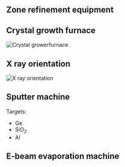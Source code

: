 ---
---

## Zone refinement equipment

## Crystal growth furnace
![Crystal growerfurnace](https://drive.google.com/a/usd.edu/file/d/0B3yvXEqPBERISVVFWkhIZWlHQms)
## X ray orientation 
![X ray orientation](https://drive.google.com/file/d/0B3yvXEqPBERIOVpJVGpNazBGazg)

## Sputter machine

Targets:

- Ge
- SiO<sub>2</sub>
- Al

## E-beam evaporation machine
